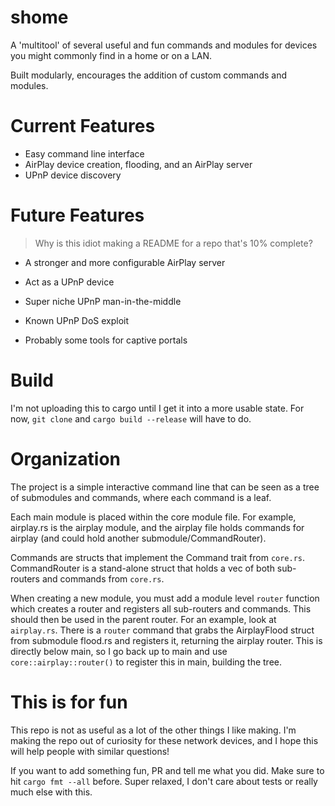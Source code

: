 # shome

A 'multitool' of several useful and fun commands and modules for devices you might commonly find in a home or on a LAN.

Built modularly, encourages the addition of custom commands and modules.

# Current Features

- Easy command line interface
- AirPlay device creation, flooding, and an AirPlay server
- UPnP device discovery

# Future Features

> Why is this idiot making a README for a repo that's 10% complete?

- A stronger and more configurable AirPlay server

- Act as a UPnP device
- Super niche UPnP man-in-the-middle
- Known UPnP DoS exploit

- Probably some tools for captive portals

# Build

I'm not uploading this to cargo until I get it into a more usable state. For now, `git clone` and `cargo build --release` will have to do.

# Organization

The project is a simple interactive command line that can be seen as a tree of submodules and commands, where each command is a leaf.

Each main module is placed within the core module file. For example, airplay.rs is the airplay module, and the airplay file holds commands for airplay (and could hold another submodule/CommandRouter).

Commands are structs that implement the Command trait from `core.rs`. CommandRouter is a stand-alone struct that holds a vec of both sub-routers and commands from `core.rs`.

When creating a new module, you must add a module level `router` function which creates a router and registers all sub-routers and commands. This should then be used in the parent router. For an example, look at `airplay.rs`. There is a `router` command that grabs the AirplayFlood struct from submodule flood.rs and registers it, returning the airplay router. This is directly below main, so I go back up to main and use `core::airplay::router()` to register this in main, building the tree.

# This is for fun

This repo is not as useful as a lot of the other things I like making. I'm making the repo out of curiosity for these network devices, and I hope this will help people with similar questions!

If you want to add something fun, PR and tell me what you did. Make sure to hit `cargo fmt --all` before. Super relaxed, I don't care about tests or really much else with this.